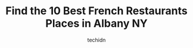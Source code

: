 ---
layout: ampstory
image: https://i0.wp.com/www.depkes.org/wp-content/uploads/2023/06/french-restaurants-0-in-albany-ny-1685803754.jpeg?resize=640,853
author: techidn
featured: false
description: Discover the impressive array of French Restaurants options in Albany NY, where you can find 10 of the largest French Restaurants establishments in the area. From renowned classics to hidden
title: Find the 10 Best French Restaurants Places in Albany NY
cover:
   title: Find the 10 Best French Restaurants Places in Albany NY
   subtitle: Rickpate
   background: https://www.depkes.org/wp-content/uploads/2023/06/french-restaurants-0-in-albany-ny-1685803754.jpeg

pages: 
 - layout: thirds
   top: <h1>#1 677 Prime</h1>
   bottom: "<p>677 prime is definitely a date night spot. The ambiance is very romantic. The staff is very nice with their service. Their wagyu steak melts in your mouth along with the </p>"
   background: https://www.depkes.org/wp-content/uploads/2023/06/french-restaurants-1-in-albany-ny-1685803754.png
   backgroundblur: true
 - layout: thirds
   top: <h1>#2 The Cuckoos Nest</h1>
   bottom: "<p>Fantastic food, in a cozy setting. Chicken and waffles were flavorful and absolutely perfect. Beautiful smoke ring and smokiness to the ribs. Grits with cheese were an ex</p>"
   background: https://www.depkes.org/wp-content/uploads/2023/06/french-restaurants-2-in-albany-ny-1685803755.jpeg
   cta:
      link: https://www.depkes.org/blog/find-the-10-best-french-restaurants-places-in-albany-ny/
      text: Find the 10 Best French Restaurants Places in Albany NY
 - layout: thirds
   top: <h1>#3 Cafe Madison</h1>
   bottom: "<p>359 Northern Blvd, Albany, NY 12204, United States</p>"
   background: https://www.depkes.org/wp-content/uploads/2023/06/french-restaurants-3-in-albany-ny-1685803755.jpeg
   cta:
      link: https://www.depkes.org/blog/find-the-10-best-french-restaurants-places-in-albany-ny/
      text: Find the 10 Best French Restaurants Places in Albany NY
 - layout: thirds
   top: <h1>#4 Moliendo Cafe</h1>
   bottom: "<p>791 Madison Ave, Albany, NY 12208, United States</p>"
   background: https://images.unsplash.com/photo-1597773150796-e5c14ebecbf5?ixlib=rb-4.0.3&ixid=MnwxMjA3fDB8MHxwaG90by1wYWdlfHx8fGVufDB8fHx8&auto=format&fit=crop&w=640&h=853&q=80
   cta:
      link: https://www.depkes.org/blog/find-the-10-best-french-restaurants-places-in-albany-ny/
      text: Find the 10 Best French Restaurants Places in Albany NY
 - layout: thirds
   top: <h1>#5 Mr Pio Pio</h1>
   bottom: "<p>160 Quail St, Albany, NY 12203, United States</p>"
   background: https://images.unsplash.com/photo-1609083590460-7b8cc0ca65f8?ixlib=rb-4.0.3&ixid=MnwxMjA3fDB8MHxwaG90by1wYWdlfHx8fGVufDB8fHx8&auto=format&fit=crop&w=640&h=853&q=80
   cta:
      link: https://www.depkes.org/blog/find-the-10-best-french-restaurants-places-in-albany-ny/
      text: Find the 10 Best French Restaurants Places in Albany NY
 - layout: thirds
   top: <h1>#6 Pearl Street Diner</h1>
   bottom: "<p>40 N Pearl St, Albany, NY 12207, United States</p>"
   background: https://images.unsplash.com/photo-1567095761054-7a02e69e5c43?ixlib=rb-4.0.3&ixid=MnwxMjA3fDB8MHxwaG90by1wYWdlfHx8fGVufDB8fHx8&auto=format&fit=crop&w=640&h=853&q=80
   cta:
      link: https://www.depkes.org/blog/find-the-10-best-french-restaurants-places-in-albany-ny/
      text: Find the 10 Best French Restaurants Places in Albany NY
 - layout: thirds
   top: <h1>#7 Nicoles Restaurant</h1>
   bottom: "<p>556 Delaware Ave, Albany, NY 12209, United States</p>"
   background: https://images.unsplash.com/photo-1608501821300-4f99e58bba77?ixlib=rb-4.0.3&ixid=MnwxMjA3fDB8MHxwaG90by1wYWdlfHx8fGVufDB8fHx8&auto=format&fit=crop&w=640&h=853&q=80
   cta:
      link: https://www.depkes.org/blog/find-the-10-best-french-restaurants-places-in-albany-ny/
      text: Find the 10 Best French Restaurants Places in Albany NY
 - layout: thirds
   middle: Continue reading...
   background: https://images.unsplash.com/photo-1604871000636-074fa5117945?ixlib=rb-4.0.3&ixid=MnwxMjA3fDB8MHxwaG90by1wYWdlfHx8fGVufDB8fHx8&auto=format&fit=crop&w=640&h=853&q=80
   cta:
      link: https://www.depkes.org/blog/find-the-10-best-french-restaurants-places-in-albany-ny/
      text: Find the 10 Best French Restaurants Places in Albany NY
      
---